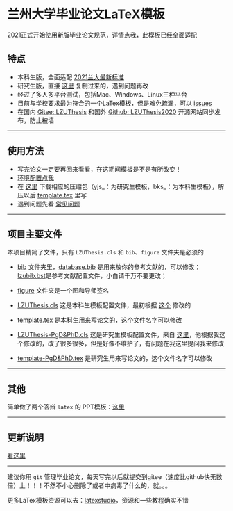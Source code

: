 

# 兰州大学毕业论文LaTeX模板

2021正式开始使用新版毕业论文规范，[详情点我](http://jwc.lzu.edu.cn/lzupage/2021/02/25/N20210225145827.html)，此模板已经全面适配

## 特点

- 本科生版，全面适配 [2021兰大最新标准]((http://jwc.lzu.edu.cn/lzupage/2021/02/25/N20210225145827.html))
- 研究生版，直接 [这里](https://github.com/JChrysanthemum/LZUThesis2020-PgD-PhD.git) 复制过来的，遇到问题再改
- 经过了多人多平台测试，包括Mac、Windows、Linux三种平台
- 目前与学校要求最为符合的一个LaTex模板，但是难免疏漏，可以 [issues](issues)
- 在国内 [Gitee: LZUThesis](https://gitee.com/yuhldr/LZUThesis2020) 和国外 [Github: LZUThesis2020](https://github.com/yuhlzu/LZUThesis2020) 开源网站同步发布，防止被墙

**********

## 使用方法

- 写完论文一定要再回来看看，在这期间模板是不是有所改变！
- [环境配置点我](md/START.md)
- 在 [这里](https://github.com/yuhldr/LZUThesis2020/releases/tag/自动打包) 下载相应的压缩包（yjs_：为研究生模板，bks_：为本科生模板），解压以后 [template.tex](template.tex) 里写
- 遇到问题先看  [常见问题](md/QA.md)

--------

## 项目主要文件

本项目精简了文件，只有 `LZUThesis.cls` 和 `bib`、`figure` 文件夹是必须的

- [bib](bib) 文件夹里，[database.bib](bib/database.bib) 是用来放你的参考文献的，可以修改；[lzubib.bst](bib/lzubib.bst)是参考文献配置文件，小白请千万不要更改；

- [figure](figure) 文件夹是一个图和导师签名

- [LZUThesis.cls](LZUThesis.cls) 这是本科生模板配置文件，最初根据 [这个](https://github.com/suchot/LZUThesis2017) 修改的

- [template.tex](template.tex) 是本科生用来写论文的，这个文件名字可以修改

- [LZUThesis-PgD&PhD.cls](LZUThesis-PgD&PhD.cls) 这是研究生模板配置文件，来自 [这里](https://github.com/JChrysanthemum/LZUThesis2020-PgD-PhD.git)，他根据我这个修改的，改了很多很多，但是好像不维护了，有问题在我这里提问我来修改

- [template-PgD&PhD.tex](template-PgD&PhD.tex) 是研究生用来写论文的，这个文件名字可以修改

--------

## 其他

简单做了两个答辩 `latex` 的 PPT模板：[这里](md/OTHER.md)

--------

## 更新说明

[看这里](md/CHANGELOG.md)

--------


建议你用 `git` 管理毕业论文，每天写完以后就提交到gitee（速度比github快无数倍）上！！！不然不小心删除了或者中病毒了什么的，就。。。

更多LaTex模板资源可以去：[latexstudio](https://www.latexstudio.net)，资源和一些教程确实不错